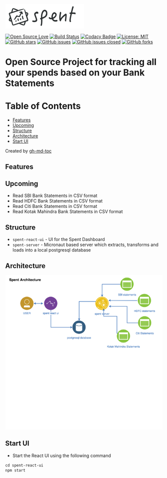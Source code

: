 <img src="/images/logo.png" style="width: 50%" alt="spent logo" />
 
[![Open Source Love](https://badges.frapsoft.com/os/v1/open-source.svg?v=103)](https://github.com/ellerbrock/open-source-badges/)
[![Build Status](https://travis-ci.com/TechPrimers/spent.svg?branch=master)](https://travis-ci.com/TechPrimers/spent)
[![Codacy Badge](https://api.codacy.com/project/badge/Grade/ddac01ec34cd4c41a2bbed7505953736)](https://www.codacy.com/app/MovingToWeb/spent?utm_source=github.com&amp;utm_medium=referral&amp;utm_content=TechPrimers/spent&amp;utm_campaign=Badge_Grade)
[![License: MIT](https://img.shields.io/badge/License-MIT-green.svg)](https://opensource.org/licenses/MIT)
[![GitHub stars](https://img.shields.io/github/stars/techprimers/spent.svg)](https://github.com/techprimers/spent/stargazers)
[![GitHub issues](https://img.shields.io/github/issues/techprimers/spent.svg)](https://github.com/techprimers/spent/issues) 
[![GitHub issues closed](https://img.shields.io/github/issues-closed-raw/techprimers/spent.svg?maxAge=2592000)]() 
[![GitHub forks](https://img.shields.io/github/forks/techprimers/spent.svg)](https://github.com/techprimers/spent/network)

# Open Source Project for tracking all your spends based on your Bank Statements


Table of Contents
=================

   * [Features](#features)
   * [Upcoming](#upcoming)
   * [Structure](#structure)
   * [Architecture](#architecture)
   * [Start UI](#start-ui)

Created by [gh-md-toc](https://github.com/ekalinin/github-markdown-toc)

## Features

## Upcoming
- Read SBI Bank Statements in CSV format
- Read HDFC Bank Statements in CSV format
- Read Citi Bank Statements in CSV format
- Read Kotak Mahindra Bank Statements in CSV format

## Structure
- `spent-react-ui` - UI for the Spent Dashboard
- `spent-server` - Micronaut based server which extracts, transforms and loads into a local postgresql database

## Architecture
<img src="/images/architecture.png" alt="architecture" />

## Start UI
- Start the React UI using the following command
```
cd spent-react-ui
npm start
```
